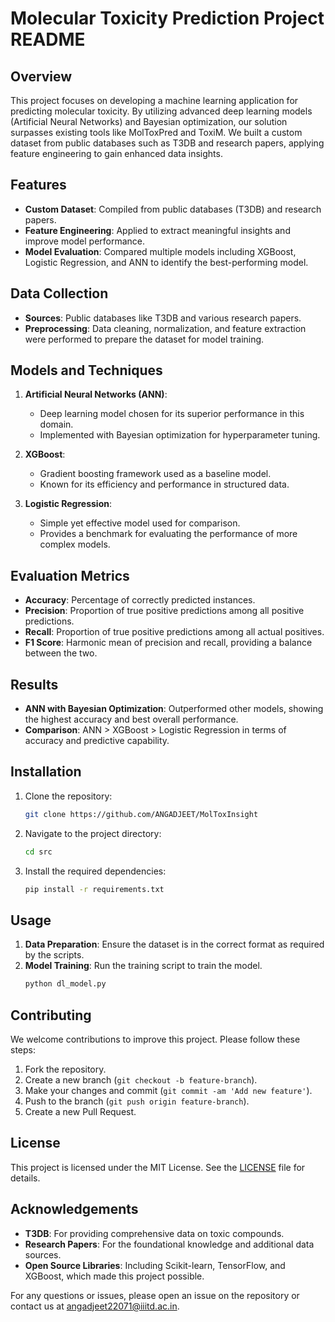 # Molecular Toxicity Prediction Project README

## Overview
This project focuses on developing a machine learning application for predicting molecular toxicity. By utilizing advanced deep learning models (Artificial Neural Networks) and Bayesian optimization, our solution surpasses existing tools like MolToxPred and ToxiM. We built a custom dataset from public databases such as T3DB and research papers, applying feature engineering to gain enhanced data insights.

## Features
- **Custom Dataset**: Compiled from public databases (T3DB) and research papers.
- **Feature Engineering**: Applied to extract meaningful insights and improve model performance.
- **Model Evaluation**: Compared multiple models including XGBoost, Logistic Regression, and ANN to identify the best-performing model.

## Data Collection
- **Sources**: Public databases like T3DB and various research papers.
- **Preprocessing**: Data cleaning, normalization, and feature extraction were performed to prepare the dataset for model training.

## Models and Techniques
1. **Artificial Neural Networks (ANN)**: 
   - Deep learning model chosen for its superior performance in this domain.
   - Implemented with Bayesian optimization for hyperparameter tuning.

2. **XGBoost**:
   - Gradient boosting framework used as a baseline model.
   - Known for its efficiency and performance in structured data.

3. **Logistic Regression**:
   - Simple yet effective model used for comparison.
   - Provides a benchmark for evaluating the performance of more complex models.

## Evaluation Metrics
- **Accuracy**: Percentage of correctly predicted instances.
- **Precision**: Proportion of true positive predictions among all positive predictions.
- **Recall**: Proportion of true positive predictions among all actual positives.
- **F1 Score**: Harmonic mean of precision and recall, providing a balance between the two.

## Results
- **ANN with Bayesian Optimization**: Outperformed other models, showing the highest accuracy and best overall performance.
- **Comparison**: ANN > XGBoost > Logistic Regression in terms of accuracy and predictive capability.

## Installation
1. Clone the repository:
   ```bash
   git clone https://github.com/ANGADJEET/MolToxInsight
   ```
2. Navigate to the project directory:
   ```bash
   cd src
   ```
3. Install the required dependencies:
   ```bash
   pip install -r requirements.txt
   ```

## Usage
1. **Data Preparation**: Ensure the dataset is in the correct format as required by the scripts.
2. **Model Training**: Run the training script to train the model.
   ```bash
   python dl_model.py
   ```

## Contributing
We welcome contributions to improve this project. Please follow these steps:
1. Fork the repository.
2. Create a new branch (`git checkout -b feature-branch`).
3. Make your changes and commit (`git commit -am 'Add new feature'`).
4. Push to the branch (`git push origin feature-branch`).
5. Create a new Pull Request.

## License
This project is licensed under the MIT License. See the [LICENSE](LICENSE) file for details.

## Acknowledgements
- **T3DB**: For providing comprehensive data on toxic compounds.
- **Research Papers**: For the foundational knowledge and additional data sources.
- **Open Source Libraries**: Including Scikit-learn, TensorFlow, and XGBoost, which made this project possible.

For any questions or issues, please open an issue on the repository or contact us at angadjeet22071@iiitd.ac.in.
